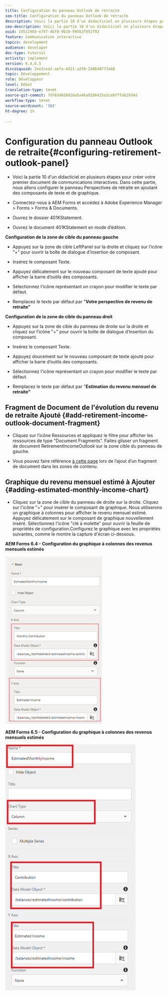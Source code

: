 ```yaml
---
title: Configuration du panneau Outlook de retraite
seo-title: Configuration du panneau Outlook de retraite
description: Voici la partie 10 d'un didacticiel en plusieurs étapes pour créer votre premier document de communications interactives. Dans cette partie, nous allons configurer le panneau Perspectives de retraite en ajoutant des composants de texte et de graphique.
seo-description: Voici la partie 10 d'un didacticiel en plusieurs étapes pour créer votre premier document de communications interactives. Dans cette partie, nous allons configurer le panneau Perspectives de retraite en ajoutant des composants de texte et de graphique.
uuid: 1d5119b5-e797-4bf0-9b10-995b3f051f92
feature: Communication interactive
topics: development
audience: developer
doc-type: tutorial
activity: implement
version: 6.4,6.5
discoiquuid: 2ee2cea2-aefa-4d21-a258-248648f73a68
topic: Développement
role: Développeur
level: Début
translation-type: tm+mt
source-git-commit: 7d7034026826a5a46a91b6425a5cebfffab2934d
workflow-type: tm+mt
source-wordcount: '383'
ht-degree: 1%

---
```



# Configuration du panneau Outlook de retraite{#configuring-retirement-outlook-panel}

* Voici la partie 10 d&#39;un didacticiel en plusieurs étapes pour créer votre premier document de communications interactives. Dans cette partie, nous allons configurer le panneau Perspectives de retraite en ajoutant des composants de texte et de graphique.

* Connectez-vous à AEM Forms et accédez à Adobe Experience Manager > Forms > Forms &amp; Documents.

* Ouvrez le dossier 401KStatement.

* Ouvrez le document 401KStatement en mode d’édition.

**Configuration de la zone de cible du panneau gauche**

* Appuyez sur la zone de cible LeftPanel sur la droite et cliquez sur l’icône &quot;+&quot; pour ouvrir la boîte de dialogue d’insertion de composant.

* Insérez le composant Texte.

* Appuyez délicatement sur le nouveau composant de texte ajouté pour afficher la barre d’outils des composants.

* Sélectionnez l&#39;icône représentant un crayon pour modifier le texte par défaut.

* Remplacez le texte par défaut par &quot;**Votre perspective de revenu de retraite&quot;**

**Configuration de la zone de cible du panneau droit**

* Appuyez sur la zone de cible du panneau de droite sur la droite et cliquez sur l’icône &quot;+&quot; pour ouvrir la boîte de dialogue d’insertion du composant.

* Insérez le composant Texte.

* Appuyez doucement sur le nouveau composant de texte ajouté pour afficher la barre d’outils des composants.

* Sélectionnez l&#39;icône représentant un crayon pour modifier le texte par défaut.

* Remplacez le texte par défaut par &quot;**Estimation du revenu mensuel de retraite&quot;**

## Fragment de Document de l&#39;évolution du revenu de retraite Ajouté {#add-retirement-income-outlook-document-fragment}

* Cliquez sur l’icône Ressources et appliquez le filtre pour afficher les ressources de type &quot;Document Fragments&quot;. Faites glisser un fragment de document RetirementIncomeOutlook sur la zone cible du panneau de gauche.

* Vous pouvez faire référence [à cette page](https://helpx.adobe.com/experience-manager/kt/forms/using/interactive-communication-web-channel-aem-forms/9.html) lors de l’ajout d’un fragment de document dans les zones de contenu.

## Graphique du revenu mensuel estimé à Ajouter {#adding-estimated-monthly-income-chart}

* Cliquez sur la zone de cible du panneau de droite sur la droite. Cliquez sur l&#39;icône &quot;+&quot; pour insérer le composant de graphique. Nous utiliserons un graphique à colonnes pour afficher le revenu mensuel estimé. Appuyez délicatement sur le composant de graphique nouvellement inséré. Sélectionnez l&#39;icône &quot;clé à molette&quot; pour ouvrir la feuille de propriétés de configuration.Configurez le graphique avec les propriétés suivantes, comme le montre la capture d&#39;écran ci-dessous.

**AEM Forms 6.4 - Configuration du graphique à colonnes des revenus mensuels estimés**

![form64](assets/estimatedmonthlyincomechart.png)

**AEM Forms 6.5 - Configuration du graphique à colonnes des revenus mensuels estimés**

![forms65](assets/estimatedmonthlyincomechart65.PNG)





